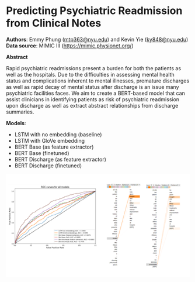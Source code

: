 # Predicting Psychiatric Readmission from Clinical Notes <br>

**Authors**: Emmy Phung (mtp363@nyu.edu) and Kevin Yie (ky848@nyu.edu) <br>
**Data source**: MIMIC III (https://mimic.physionet.org/) <br>

**Abstract**

Rapid psychiatric readmissions present a burden for both the patients as well as the hospitals. Due to the difficulties in assessing mental health status and complications inherent to mental illnesses, premature discharges as well as rapid decay of mental status after discharge is an issue many psychiatric facilities faces. We aim to create a BERT-based model that can assist clinicians in identifying patients as risk of psychiatric readmission upon discharge as well as extract abstract relationships from discharge summaries.

**Models**:
- LSTM with no embedding (baseline)
- LSTM with GloVe embedding 
- BERT Base (as feature extractor)
- BERT Base (finetuned)
- BERT Discharge (as feature extractor)
- BERT Discharge (finetuned)



<center><img src="graphs/combined_forreadme.png"/></center>

